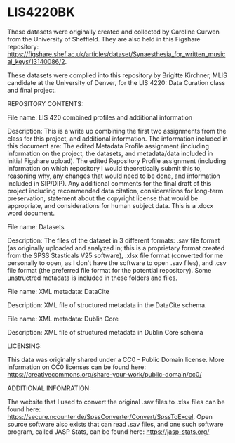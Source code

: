 # LIS4220BK
These datasets were originally created and collected by Caroline Curwen from the University of Sheffield. They are also held in this Figshare repository: https://figshare.shef.ac.uk/articles/dataset/Synaesthesia_for_written_musical_keys/13140086/2.

These datasets were complied into this repository by Brigitte Kirchner, MLIS candidate at the University of Denver, for the LIS 4220: Data Curation class and final project. 

REPOSITORY CONTENTS:

File name: LIS 420 combined profiles and additional information

Description: This is a write up combining the first two assignments from the class for this project, and additional information. The information included in this document are:
  The edited Metadata Profile assignment (including information on the project, the datasets, and metadata/data included in initial Figshare upload).
  The edited Repository Profile assignment (including information on which repository I would theoretically submit this to, reasoning why, any changes that would need to be done, and information included in SIP/DIP).
  Any additional comments for the final draft of this project including recommended data citation, considerations for long-term preservation, statement about the copyright license that would be appropriate, and considerations for human subject data.
  This is a .docx word document. 
  
  
 File name: Datasets
 
 Description: The files of the dataset in 3 different formats: .sav file format (as originally uploaded and analyzed in; this is a proprietary format created from the SPSS Stasticals V25 software), .xlsx file format (converted for me personally to open, as I don't have the software to open .sav files), and .csv file format (the preferred file format for the potential repository). Some unstructred metadata is included in these folders and files.
  
  
 File name: XML metadata: DataCite
 
 Description: XML file of structured metadata in the DataCite schema.
 
 
 File name: XML metadata: Dublin Core
 
 Description: XML file of structured metadata in Dublin Core schema
  
LICENSING: 
  
  This data was originally shared under a CC0 - Public Domain license. More information on CC0 licenses can be found here: https://creativecommons.org/share-your-work/public-domain/cc0/

ADDITIONAL INFOMRATION:

  The website that I used to convert the original .sav files to .xlsx files can be found here: https://secure.ncounter.de/SpssConverter/Convert/SpssToExcel. Open source software also exists that can read .sav files, and one such software program, called JASP Stats, can be found here: https://jasp-stats.org/ 
